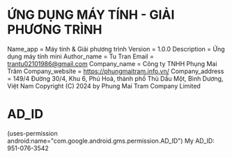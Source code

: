# ỨNG DỤNG MÁY TÍNH - GIẢI PHƯƠNG TRÌNH

Name_app = Máy tính & Giải phương trình
Version = 1.0.0
Description = Ứng dụng máy tính mini
Author_name = Tu Tran
Email = trantu02101986@gmail.com
Company_name = Công ty TNHH Phụng Mai Trâm
Company_website = https://phungmaitram.info.vn/
Company_address = 149/4 Đường 30/4, Khu 6, Phú Hoà, thành phố Thủ Dầu Một, Bình Dương, Việt Nam
Copyright (C) 2024 by Phung Mai Tram Company Limited

# AD_ID
(uses-permission android:name="com.google.android.gms.permission.AD_ID")
My AD_ID:  951-076-3542




